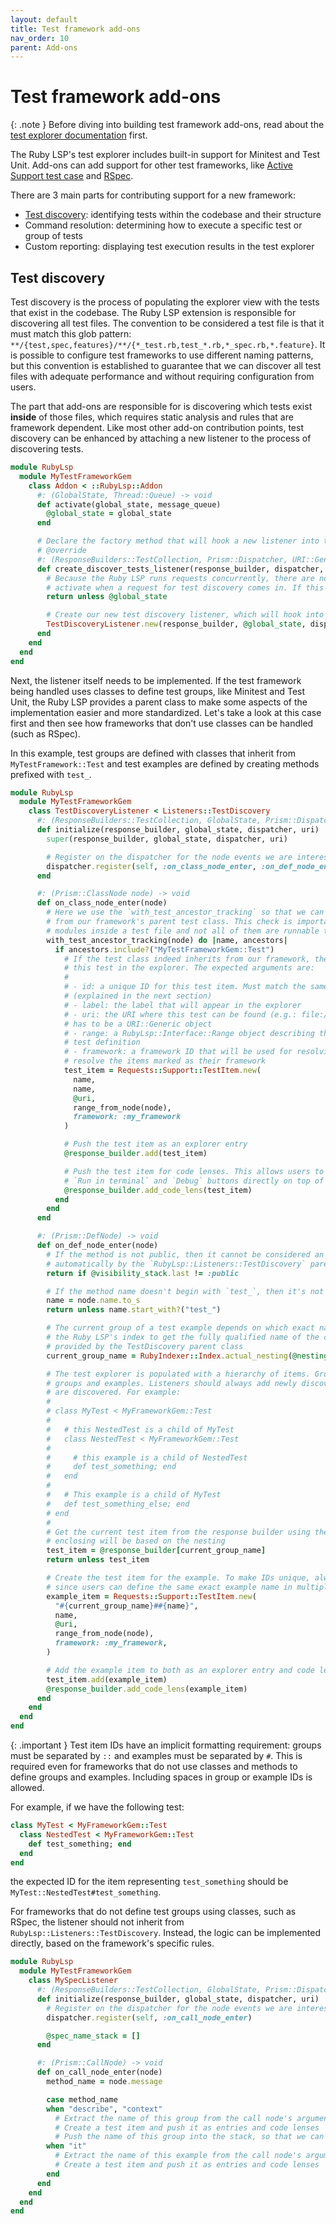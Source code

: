 ```yaml
---
layout: default
title: Test framework add-ons
nav_order: 10
parent: Add-ons
---
```


# Test framework add-ons

{: .note }
Before diving into building test framework add-ons, read about the [test explorer documentation](test_explorer) first.

The Ruby LSP's test explorer includes built-in support for Minitest and Test Unit. Add-ons can add support for other
test frameworks, like [Active Support test case](rails-add-on) and [RSpec](https://github.com/st0012/ruby-lsp-rspec).

There are 3 main parts for contributing support for a new framework:

- [Test discovery](#test-discovery): identifying tests within the codebase and their structure
- Command resolution: determining how to execute a specific test or group of tests
- Custom reporting: displaying test execution results in the test explorer

## Test discovery

Test discovery is the process of populating the explorer view with the tests that exist in the codebase. The Ruby LSP
extension is responsible for discovering all test files. The convention to be considered a test file is that it must
match this glob pattern: `**/{test,spec,features}/**/{*_test.rb,test_*.rb,*_spec.rb,*.feature}`. It is possible to
configure test frameworks to use different naming patterns, but this convention is established to guarantee that we
can discover all test files with adequate performance and without requiring configuration from users.

The part that add-ons are responsible for is discovering which tests exist **inside** of those files, which requires
static analysis and rules that are framework dependent. Like most other add-on contribution points, test discovery
can be enhanced by attaching a new listener to the process of discovering tests.

```ruby
module RubyLsp
  module MyTestFrameworkGem
    class Addon < ::RubyLsp::Addon
      #: (GlobalState, Thread::Queue) -> void
      def activate(global_state, message_queue)
        @global_state = global_state
      end

      # Declare the factory method that will hook a new listener into the test discovery process
      # @override
      #: (ResponseBuilders::TestCollection, Prism::Dispatcher, URI::Generic) -> void
      def create_discover_tests_listener(response_builder, dispatcher, uri)
        # Because the Ruby LSP runs requests concurrently, there are no guarantees that we'll be done executing
        # activate when a request for test discovery comes in. If this happens, skip until the global state is ready
        return unless @global_state

        # Create our new test discovery listener, which will hook into the dispatcher
        TestDiscoveryListener.new(response_builder, @global_state, dispatcher, uri)
      end
    end
  end
end
```

Next, the listener itself needs to be implemented. If the test framework being handled uses classes to define test
groups, like Minitest and Test Unit, the Ruby LSP provides a parent class to make some aspects of the implementation
easier and more standardized. Let's take a look at this case first and then see how frameworks that don't use classes
can be handled (such as RSpec).

In this example, test groups are defined with classes that inherit from `MyTestFramework::Test` and test examples are
defined by creating methods prefixed with `test_`.

```ruby
module RubyLsp
  module MyTestFrameworkGem
    class TestDiscoveryListener < Listeners::TestDiscovery
      #: (ResponseBuilders::TestCollection, GlobalState, Prism::Dispatcher, URI::Generic) -> void
      def initialize(response_builder, global_state, dispatcher, uri)
        super(response_builder, global_state, dispatcher, uri)

        # Register on the dispatcher for the node events we are interested in
        dispatcher.register(self, :on_class_node_enter, :on_def_node_enter)
      end

      #: (Prism::ClassNode node) -> void
      def on_class_node_enter(node)
        # Here we use the `with_test_ancestor_tracking` so that we can check if the class we just found inherits
        # from our framework's parent test class. This check is important because users can define any classes or
        # modules inside a test file and not all of them are runnable tests
        with_test_ancestor_tracking(node) do |name, ancestors|
          if ancestors.include?("MyTestFrameworkGem::Test")
            # If the test class indeed inherits from our framework, then we can create a new test item representing
            # this test in the explorer. The expected arguments are:
            #
            # - id: a unique ID for this test item. Must match the same IDs reported during test execution
            # (explained in the next section)
            # - label: the label that will appear in the explorer
            # - uri: the URI where this test can be found (e.g.: file:///Users/me/src/my_project/test/my_test.rb).
            # has to be a URI::Generic object
            # - range: a RubyLsp::Interface::Range object describing the range inside of `uri` where we can find the
            # test definition
            # - framework: a framework ID that will be used for resolving test commands. Each add-on should only
            # resolve the items marked as their framework
            test_item = Requests::Support::TestItem.new(
              name,
              name,
              @uri,
              range_from_node(node),
              framework: :my_framework
            )

            # Push the test item as an explorer entry
            @response_builder.add(test_item)

            # Push the test item for code lenses. This allows users to run tests by clicking the `Run`,
            # `Run in terminal` and `Debug` buttons directly on top of tests
            @response_builder.add_code_lens(test_item)
          end
        end
      end

      #: (Prism::DefNode) -> void
      def on_def_node_enter(node)
        # If the method is not public, then it cannot be considered an example. The visibility stack is tracked
        # automatically by the `RubyLsp::Listeners::TestDiscovery` parent class
        return if @visibility_stack.last != :public

        # If the method name doesn't begin with `test_`, then it's not a test example
        name = node.name.to_s
        return unless name.start_with?("test_")

        # The current group of a test example depends on which exact namespace nesting it is defined in. We can use
        # the Ruby LSP's index to get the fully qualified name of the current namespace using the `@nesting` variable
        # provided by the TestDiscovery parent class
        current_group_name = RubyIndexer::Index.actual_nesting(@nesting, nil).join("::")

        # The test explorer is populated with a hierarchy of items. Groups have children, which can include other
        # groups and examples. Listeners should always add newly discovered children to the parent item where they
        # are discovered. For example:
        #
        # class MyTest < MyFrameworkGem::Test
        #
        #   # this NestedTest is a child of MyTest
        #   class NestedTest < MyFrameworkGem::Test
        #
        #     # this example is a child of NestedTest
        #     def test_something; end
        #   end
        #
        #   # This example is a child of MyTest
        #   def test_something_else; end
        # end
        #
        # Get the current test item from the response builder using the ID. In this case, the immediate group
        # enclosing will be based on the nesting
        test_item = @response_builder[current_group_name]
        return unless test_item

        # Create the test item for the example. To make IDs unique, always include the group names as part of the ID
        # since users can define the same exact example name in multiple different groups
        example_item = Requests::Support::TestItem.new(
          "#{current_group_name}##{name}",
          name,
          @uri,
          range_from_node(node),
          framework: :my_framework,
        )

        # Add the example item to both as an explorer entry and code lens
        test_item.add(example_item)
        @response_builder.add_code_lens(example_item)
      end
    end
  end
end
```

{: .important }
Test item IDs have an implicit formatting requirement: groups must be separated by `::` and examples must be separated
by `#`. This is required even for frameworks that do not use classes and methods to define groups and examples.
Including spaces in group or example IDs is allowed.

For example, if we have the following test:

```ruby
class MyTest < MyFrameworkGem::Test
  class NestedTest < MyFrameworkGem::Test
    def test_something; end
  end
end
```

the expected ID for the item representing `test_something` should be `MyTest::NestedTest#test_something`.

For frameworks that do not define test groups using classes, such as RSpec, the listener should not inherit from
`RubyLsp::Listeners::TestDiscovery`. Instead, the logic can be implemented directly, based on the framework's specific
rules.

```ruby
module RubyLsp
  module MyTestFrameworkGem
    class MySpecListener
      #: (ResponseBuilders::TestCollection, GlobalState, Prism::Dispatcher, URI::Generic) -> void
      def initialize(response_builder, global_state, dispatcher, uri)
        # Register on the dispatcher for the node events we are interested in
        dispatcher.register(self, :on_call_node_enter)

        @spec_name_stack = []
      end

      #: (Prism::CallNode) -> void
      def on_call_node_enter(node)
        method_name = node.message

        case method_name
        when "describe", "context"
          # Extract the name of this group from the call node's arguments
          # Create a test item and push it as entries and code lenses
          # Push the name of this group into the stack, so that we can find which group is current later
        when "it"
          # Extract the name of this example from the call node's arguments
          # Create a test item and push it as entries and code lenses
        end
      end
    end
  end
end
```
